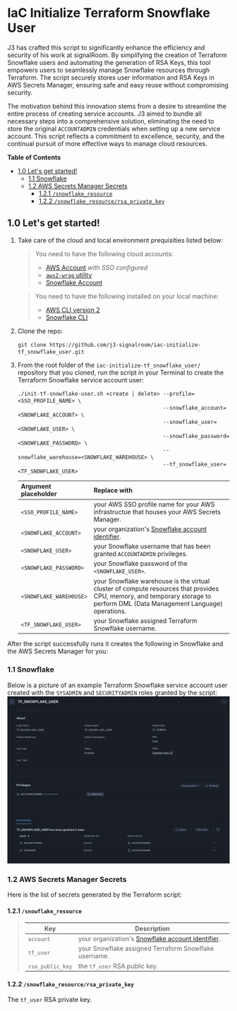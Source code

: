 # IaC Initialize Terraform Snowflake User
J3 has crafted this script to significantly enhance the efficiency and security of his work at signalRoom.  By simplifying the creation of Terraform Snowflake users and automating the generation of RSA Keys, this tool empowers users to seamlessly manage Snowflake resources through Terraform. The script securely stores user information and RSA Keys in AWS Secrets Manager, ensuring safe and easy reuse without compromising security.

The motivation behind this innovation stems from a desire to streamline the entire process of creating service accounts.  J3 aimed to bundle all necessary steps into a comprehensive solution, eliminating the need to store the original `ACCOUNTADMIN` credentials when setting up a new service account. This script reflects a commitment to excellence, security, and the continual pursuit of more effective ways to manage cloud resources.

**Table of Contents**

<!-- toc -->
+ [1.0 Let's get started!](#10-lets-get-started)
    - [1.1 Snowflake](#11-snowflake)
    - [1.2 AWS Secrets Manager Secrets](#12-aws-secrets-manager-secrets)
        + [1.2.1 `/snowflake_resource`](#121-snowflake_resource)
        + [1.2.2 `/snowflake_resource/rsa_private_key`](#122-snowflake_resourcersa_private_key)
<!-- tocstop -->

## 1.0 Let's get started!

1. Take care of the cloud and local environment prequisities listed below:
    > You need to have the following cloud accounts:
    > - [AWS Account](https://signin.aws.amazon.com/) *with SSO configured*
    > - [`aws2-wrap` utility](https://pypi.org/project/aws2-wrap/#description)
    > - [Snowflake Account](https://app.snowflake.com/)

    > You need to have the following installed on your local machine:
    > - [AWS CLI version 2](https://docs.aws.amazon.com/cli/latest/userguide/getting-started-install.html)
    > - [Snowflake CLI](https://docs.snowflake.com/en/developer-guide/snowflake-cli-v2/index)

2. Clone the repo:
    ```shell
    git clone https://github.com/j3-signalroom/iac-initialize-tf_snowflake_user.git
    ```

3. From the root folder of the `iac-initialize-tf_snowflake_user/` repository that you cloned, run the script in your Terminal to create the Terraform Snowflake service account user:
    ```shell
    ./init-tf-snowflake-user.sh <create | delete> --profile=<SSO_PROFILE_NAME> \
                                                  --snowflake_account=<SNOWFLAKE_ACCOUNT> \
                                                  --snowflake_user=<SNOWFLAKE_USER> \
                                                  --snowflake_password=<SNOWFLAKE_PASSWORD> \
                                                  --snowflake_warehouse=<SNOWFLAKE_WAREHOUSE> \
                                                  --tf_snowflake_user=<TF_SNOWFLAKE_USER>
    ```
    Argument placeholder|Replace with
    -|-
    `<SSO_PROFILE_NAME>`|your AWS SSO profile name for your AWS infrastructue that houses your AWS Secrets Manager.
    `<SNOWFLAKE_ACCOUNT>`|your organization's [Snowflake account identifier](https://docs.snowflake.com/en/user-guide/admin-account-identifier).
    `<SNOWFLAKE_USER>`|your Snowflake username that has been granted `ACCOUNTADMIN` privileges.
    `<SNOWFLAKE_PASSWORD>`|your Snowflake password of the `<SNOWFLAKE_USER>`.
    `<SNOWFLAKE_WAREHOUSE>`|your Snowflake warehouse is the virtual cluster of compute resources that provides CPU, memory, and temporary storage to perform DML (Data Management Language) operations.
    `<TF_SNOWFLAKE_USER>`|your Snowflake assigned Terraform Snowflake username.


After the script successfully runs it creates the following in Snowflake and the AWS Secrets Manager for you:

### 1.1 Snowflake
Below is a picture of an example Terraform Snowflake service account user created with the `SYSADMIN` and `SECURITYADMIN` roles granted by the script:
![tf-snowflake-user-detail-view-screenshot](.blog/images/tf-snowflake-user-detail-view-screenshot.png)

### 1.2 AWS Secrets Manager Secrets
Here is the list of secrets generated by the Terraform script:

#### 1.2.1 `/snowflake_resource`
> Key|Description
> -|-
> `account`|your organization's [Snowflake account identifier](https://docs.snowflake.com/en/user-guide/admin-account-identifier).
> `tf_user`|your Snowflake assigned Terraform Snowflake username.
> `rsa_public_key`|the `tf_user` RSA public key.

#### 1.2.2 `/snowflake_resource/rsa_private_key`
The `tf_user` RSA private key.